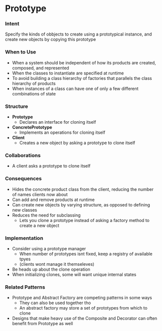 # Prototype

### Intent

Specify the kinds of obbjects to create using a prototypical instance, and create new objects by copying this prototype

### When to Use

* When a system should be independent of how its products are created, composed, and represented
* When the classes to instantiate are specified at runtime
* To avoid building a class hierarchy of factories that parallels the class hierarchy of products
* When instances of a class can have one of only a few different combinations of state

### Structure

* **Prototype**
  * Declares an interface for cloning itself
* **ConcretePrototype**
  * Implements an operations for cloning itself
* **Client**
  * Creates a new object by asking a prototype to clone itself

### Collaborations

* A client asks a prototype to clone itself

### Consequences

* Hides the concrete product class from the client, reducing the number of names clients now about
* Can add and remove products at runtime
* Can create new objects by varying structure, as opposed to defining new classes
* Reduces the need for subclassing
  * Lets you clone a prototype instead of asking a factory method to create a new object

### Implementation

* Consider using a prototype manager
  * When number of prototypes isnt fixed, keep a registry of available tpyes
  * (clients wont manage it themseleves)
* Be heads up about the clone operation
* When initializing clones, some will want unique internal states

### Related Patterns

* Prototype and Abstract Factory are competing patterns in some ways
  * They can also be used together tho
  * An abstract factory may store a set of prototypes from which to clone
* Designs that make heavy use of the Composite and Decorator can often benefit from Prototype as well
